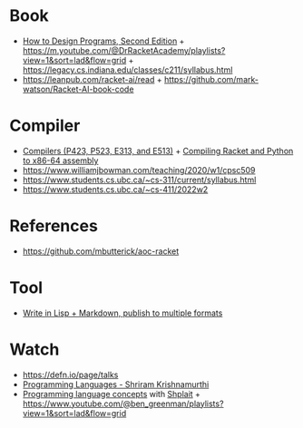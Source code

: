 # Book

- [How to Design Programs, Second Edition](https://htdp.org/2023-5-12/Book/index.html) + https://m.youtube.com/@DrRacketAcademy/playlists?view=1&sort=lad&flow=grid + https://legacy.cs.indiana.edu/classes/c211/syllabus.html
- https://leanpub.com/racket-ai/read + https://github.com/mark-watson/Racket-AI-book-code

# Compiler

- [Compilers (P423, P523, E313, and E513)](https://iucompilercourse.github.io/IU-P423-P523-E313-E513-Fall-2020) + [Compiling Racket and Python to x86-64 assembly](https://github.com/IUCompilerCourse/Essentials-of-Compilation)
- https://www.williamjbowman.com/teaching/2020/w1/cpsc509
- https://www.students.cs.ubc.ca/~cs-311/current/syllabus.html
- https://www.students.cs.ubc.ca/~cs-411/2022w2

# References

- https://github.com/mbutterick/aoc-racket

# Tool

- [Write in Lisp + Markdown, publish to multiple formats](https://github.com/otherjoel/punct)

# Watch

- https://defn.io/page/talks
- [Programming Languages - Shriram Krishnamurthi](https://m.youtube.com/playlist?list=PLbjZkI1beTSM2AlyXH3KudhmNs9Xn3Z1b)
- [Programming language concepts](https://my.eng.utah.edu/~cs3520/schedule.html) with [Shplait](https://docs.racket-lang.org/shplait) + https://www.youtube.com/@ben_greenman/playlists?view=1&sort=lad&flow=grid
